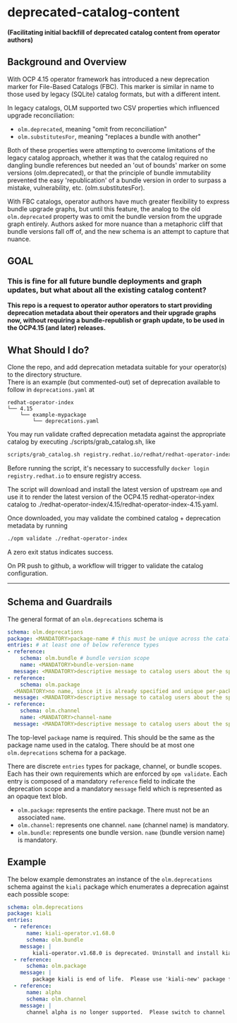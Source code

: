 # deprecated-catalog-content

#### (Facilitating initial backfill of deprecated catalog content from operator authors)

## Background and Overview
With OCP 4.15 operator framework has introduced a new deprecation marker for File-Based Catalogs (FBC).  This marker is similar in name to those used by legacy (SQLite) catalog formats, but with a different intent.

In legacy catalogs, OLM supported two CSV properties which influenced upgrade reconciliation:
- `olm.deprecated`, meaning "omit from reconciliation"
- `olm.substitutesFor`, meaning "replaces a bundle with another"

Both of these properties were attempting to overcome limitations of the legacy catalog approach, whether it was that the catalog required no dangling bundle references but needed an 'out of bounds' marker on some versions (olm.deprecated), or that the principle of bundle immutability prevented the easy 'republication' of a bundle version in order to surpass a mistake, vulnerability, etc. (olm.substitutesFor).

With FBC catalogs, operator authors have much greater flexibility to express bundle upgrade graphs, but until this feature, the analog to the old `olm.deprecated` property was to omit the bundle version from the upgrade graph entirely.  Authors asked for more nuance than a metaphoric cliff that bundle versions fall off of, and the new schema is an attempt to capture that nuance.

## GOAL
### This is fine for all future bundle deployments and graph updates, but what about all the existing catalog content?
**This repo is a request to operator author operators to start providing deprecation metadata about their operators and their upgrade graphs now, without requiring a bundle-republish or graph update, to be used in the OCP4.15 (and later) releases.**

## What Should I do?
Clone the repo, and add deprecation metadata suitable for your operator(s) to the directory structure.  
There is an example (but commented-out) set of deprecation available to follow in `deprecations.yaml` at
```tree
redhat-operator-index
└── 4.15
    └── example-mypackage
        └── deprecations.yaml
```

You may run validate crafted deprecation metadata against the appropriate catalog by executing ./scripts/grab_catalog.sh, like 
```sh
scripts/grab_catalog.sh registry.redhat.io/redhat/redhat-operator-index:v4.15 redhat-operator-index/4.15/redhat-operator-index-4.15.yaml
```
Before running the script, it's necessary to successfully `docker login registry.redhat.io` to ensure registry access. 

The script will download and install the latest version of upstream `opm` and use it to render the latest version of the OCP4.15 redhat-operator-index catalog to ./redhat-operator-index/4.15/redhat-operator-index-4.15.yaml. 

Once downloaded, you may validate the combined catalog + deprecation metadata by running 
```sh
./opm validate ./redhat-operator-index
```
A zero exit status indicates success.

On PR push to github, a workflow will trigger to validate the catalog configuration.  

<hr>

## Schema and Guardrails
The general format of an `olm.deprecations` schema is
```yaml
schema: olm.deprecations
package: <MANDATORY>package-name # this must be unique across the catalog
entries: # at least one of below reference types
- reference:
    schema: olm.bundle # bundle version scope
    name: <MANDATORY>bundle-version-name
  message: <MANDATORY>descriptive message to catalog users about the specified bundle (e.g. suggested replacements)
- reference:
    schema: olm.package
  <MANDATORY>no name, since it is already specified and unique per-package
  message: <MANDATORY>descriptive message to catalog users about the specified package (e.g. suggested replacements)
- reference:
    schema: olm.channel
    name: <MANDATORY>channel-name
  message: <MANDATORY>descriptive message to catalog users about the specified channel (e.g. suggested replacements)
```
The top-level `package` name is required.  This should be the same as the package name used in the catalog.  There should be at most one `olm.deprecations` schema for a package.

There are discrete `entries` types for package, channel, or bundle scopes.  Each has their own requirements which are enforced by `opm validate`.  Each entry is composed of a mandatory `reference` field to indicate the deprecation scope and a mandatory `message` field which is represented as an opaque text blob.
- `olm.package`: represents the entire package.  There must not be an associated `name`.
- `olm.channel`: represents one channel.  `name` (channel name) is mandatory.
- `olm.bundle`:  represents one bundle version.  `name` (bundle version name) is mandatory.

## Example
The below example demonstrates an instance of the `olm.deprecations` schema against the `kiali` package which enumerates a deprecation against each possible scope:
```yaml
schema: olm.deprecations
package: kiali
entries:
  - reference:
      name: kiali-operator.v1.68.0
      schema: olm.bundle
    message: |
        kiali-operator.v1.68.0 is deprecated. Uninstall and install kiali-operator.v1.72.0 for support.
  - reference:
      schema: olm.package
    message: |
        package kiali is end of life.  Please use 'kiali-new' package for support.
  - reference:
      name: alpha
      schema: olm.channel
    message: |
      channel alpha is no longer supported.  Please switch to channel 'stable'.
```
